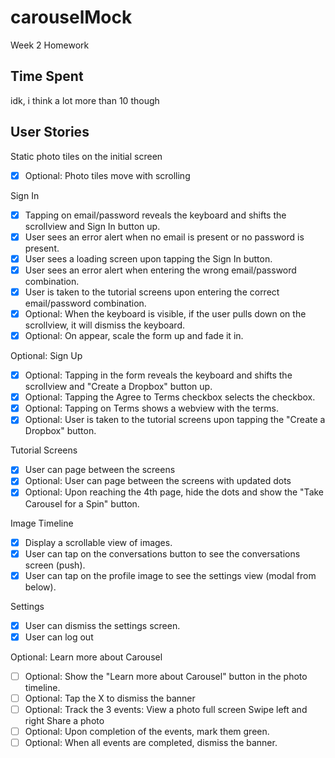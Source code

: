 carouselMock
============
Week 2 Homework



Time Spent
-
idk, i think a lot more than 10 though



User Stories
-

Static photo tiles on the initial screen
  * [x] Optional: Photo tiles move with scrolling
  
Sign In
  * [x] Tapping on email/password reveals the keyboard and shifts the scrollview and Sign In button up.
  * [x] User sees an error alert when no email is present or no password is present.
  * [x] User sees a loading screen upon tapping the Sign In button.
  * [x] User sees an error alert when entering the wrong email/password combination.
  * [x] User is taken to the tutorial screens upon entering the correct email/password combination.
  * [x] Optional: When the keyboard is visible, if the user pulls down on the scrollview, it will dismiss the keyboard.
  * [x] Optional: On appear, scale the form up and fade it in.
  
Optional: Sign Up
  * [x] Optional: Tapping in the form reveals the keyboard and shifts the scrollview and "Create a Dropbox" button up.
  * [x] Optional: Tapping the Agree to Terms checkbox selects the checkbox.
  * [x] Optional: Tapping on Terms shows a webview with the terms.
  * [x] Optional: User is taken to the tutorial screens upon tapping the "Create a Dropbox" button.
  
Tutorial Screens
  * [x] User can page between the screens
  * [x] Optional: User can page between the screens with updated dots
  * [x] Optional: Upon reaching the 4th page, hide the dots and show the "Take Carousel for a Spin" button.
  
Image Timeline
  * [x] Display a scrollable view of images.
  * [x] User can tap on the conversations button to see the conversations screen (push).
  * [x] User can tap on the profile image to see the settings view (modal from below).
  
Settings
  * [x] User can dismiss the settings screen.
  * [x] User can log out
  
Optional: Learn more about Carousel
  * [ ] Optional: Show the "Learn more about Carousel" button in the photo timeline.
  * [ ] Optional: Tap the X to dismiss the banner
  * [ ] Optional: Track the 3 events:
     View a photo full screen
     Swipe left and right
     Share a photo
  * [ ] Optional: Upon completion of the events, mark them green.
  * [ ] Optional: When all events are completed, dismiss the banner.
